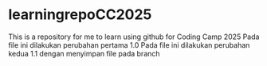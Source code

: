 # learningrepoCC2025
This is a repository for me to learn using github for Coding Camp 2025
Pada file ini dilakukan perubahan pertama 1.0
Pada file ini dilakukan perubahan kedua 1.1 dengan menyimpan file pada branch
